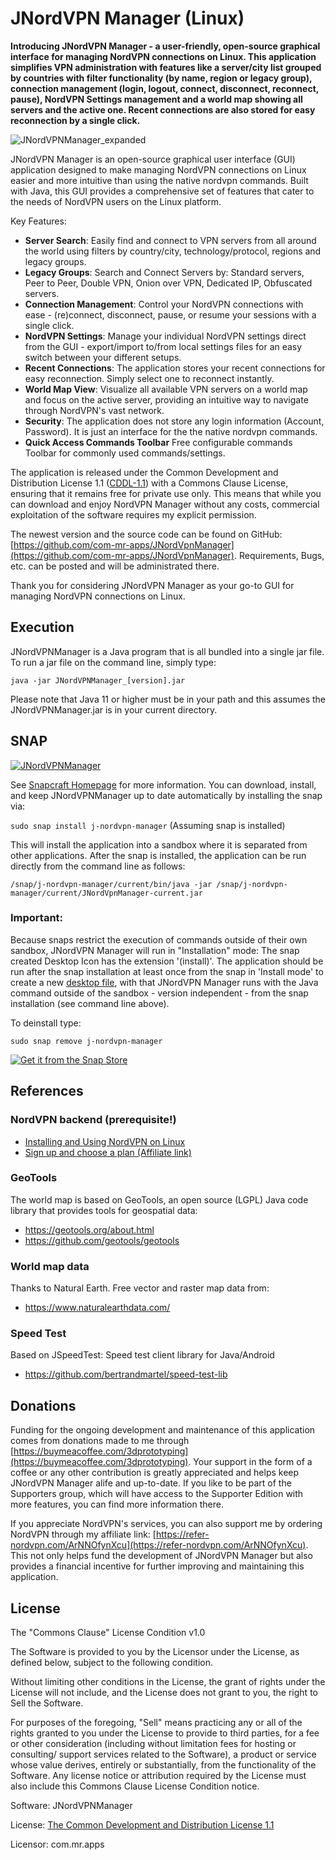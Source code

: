 # JNordVPN Manager (Linux)

**Introducing JNordVPN Manager - a user-friendly, open-source graphical interface for managing NordVPN connections on Linux. This application simplifies VPN administration with features like a server/city list grouped by countries with filter functionality (by name, region or legacy group), connection management (login, logout, connect, disconnect, reconnect, pause), NordVPN Settings management and a world map showing all servers and the active one. Recent connections are also stored for easy reconnection by a single click.**

![JNordVPNManager_expanded](https://github.com/user-attachments/assets/c8affaa9-7456-4960-aef3-6481632372a1)

JNordVPN Manager is an open-source graphical user interface (GUI) application designed to make managing NordVPN connections on Linux easier and more intuitive than using the native nordvpn commands. Built with Java, this GUI provides a comprehensive set of features that cater to the needs of NordVPN users on the Linux platform.

Key Features:

* **Server Search**: Easily find and connect to VPN servers from all around the world using filters by country/city, technology/protocol, regions and legacy groups.
* **Legacy Groups**: Search and Connect Servers by: Standard servers, Peer to Peer, Double VPN, Onion over VPN, Dedicated IP, Obfuscated servers.
* **Connection Management**: Control your NordVPN connections with ease - (re)connect, disconnect, pause, or resume your sessions with a single click.
* **NordVPN Settings**: Manage your individual NordVPN settings direct from the GUI - export/import to/from local settings files for an easy switch between your different setups.
* **Recent Connections**: The application stores your recent connections for easy reconnection. Simply select one to reconnect instantly.
* **World Map View**: Visualize all available VPN servers on a world map and focus on the active server, providing an intuitive way to navigate through NordVPN's vast network.
* **Security**: The application does not store any login information (Account, Password). It is just an interface for the the native nordvpn commands.
* **Quick Access Commands Toolbar** Free configurable commands Toolbar for commonly used commands/settings.

The application is released under the Common Development and Distribution License 1.1 ([CDDL-1.1](https://spdx.org/licenses/CDDL-1.1.html)) with a Commons Clause License, ensuring that it remains free for private use only. This means that while you can download and enjoy NordVPN Manager without any costs, commercial exploitation of the software requires my explicit permission.

The newest version and the source code can be found on GitHub: [https://github.com/com-mr-apps/JNordVpnManager](https://github.com/com-mr-apps/JNordVpnManager).
Requirements, Bugs, etc. can be posted and will be administrated there.

Thank you for considering JNordVPN Manager as your go-to GUI for managing NordVPN connections on Linux.

## Execution

JNordVPNManager  is a Java program that is all bundled into a single jar file.  To run a jar file on the command line, simply type:

    java -jar JNordVPNManager_[version].jar
  
Please note that Java 11 or higher must be in your path and this assumes the JNordVPNManager.jar is in your current directory.

## SNAP

[![JNordVPNManager](https://snapcraft.io/j-nordvpn-manager/badge.svg)](https://snapcraft.io/j-nordvpn-manager)

See [Snapcraft Homepage](https://snapcraft.io) for more information. You can download, install, and keep JNordVPNManager up to date automatically by installing the snap via:

`sudo snap install j-nordvpn-manager`  (Assuming snap is installed)

This will install the application into a sandbox where it is separated from other applications. After the snap is installed, the application can be run directly from the command line as follows:

    /snap/j-nordvpn-manager/current/bin/java -jar /snap/j-nordvpn-manager/current/JNordVpnManager-current.jar

### Important:
Because snaps restrict the execution of commands outside of their own sandbox, JNordVPN Manager will run in "Installation" mode: The snap created Desktop Icon has the extension '(install)'.
The application should be run after the snap installation at least once from the snap in 'Install mode' to create a new  [desktop file](https://github.com/com-mr-apps/JNordVPNManager/blob/main/snap/local/JNordVpnManager_Java.desktop), with that JNordVPN Manager runs with the Java command outside of the sandbox - version independent - from the snap installation (see command line above).

To deinstall type:

`sudo snap remove j-nordvpn-manager`

[![Get it from the Snap Store](https://snapcraft.io/en/dark/install.svg)](https://snapcraft.io/j-nordvpn-manager)

## References

### NordVPN backend (prerequisite!)
* [Installing and Using NordVPN on Linux](https://support.nordvpn.com/hc/en-us/articles/20196094470929-Installing-NordVPN-on-Linux-distributions)
* [Sign up and choose a plan (Affiliate link)](https://refer-nordvpn.com/ArNNOfynXcu)


### GeoTools
The world map is based on GeoTools, an open source (LGPL) Java code library that provides tools for geospatial data:
* https://geotools.org/about.html
* https://github.com/geotools/geotools

### World map data
Thanks to Natural Earth. Free vector and raster map data from:
* https://www.naturalearthdata.com/

### Speed Test
Based on JSpeedTest: Speed test client library for Java/Android
* https://github.com/bertrandmartel/speed-test-lib

## Donations
Funding for the ongoing development and maintenance of this application comes from donations made to me through [https://buymeacoffee.com/3dprototyping](https://buymeacoffee.com/3dprototyping). Your support in the form of a coffee or any other contribution is greatly appreciated and helps keep JNordVPN Manager alife and up-to-date.
If you like to be part of the Supporters group, which will have access to the Supporter Edition with more features, you can find more information there.

If you appreciate NordVPN's services, you can also support me by ordering NordVPN through my affiliate link: [https://refer-nordvpn.com/ArNNOfynXcu](https://refer-nordvpn.com/ArNNOfynXcu). This not only helps fund the development of JNordVPN Manager but also provides a financial incentive for further improving and maintaining this application.


## License 

The "Commons Clause" License Condition v1.0

The Software is provided to you by the Licensor under the License, as defined below, subject to the following condition.

Without limiting other conditions in the License, the grant of rights under the License will not include, and the License does not grant to you, the right to Sell the Software.

For purposes of the foregoing, "Sell" means practicing any or all of the rights granted to you under the License to provide to third parties, for a fee or other consideration (including without limitation fees for hosting or consulting/ support services related to the Software), a product or service whose value derives, entirely or substantially, from the functionality of the Software. Any license notice or attribution required by the License must also include this Commons Clause License Condition notice.

Software: JNordVPNManager

License: [The Common Development and Distribution License 1.1 ](https://spdx.org/licenses/CDDL-1.1.html)

Licensor: com.mr.apps
